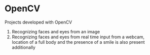 # OpenCV
Projects developed with OpenCV

1. Recognizing faces and eyes from an image
2. Recognizing faces and eyes from real time input from a webcam, location of a full body and the presence of a smile is also present     additionally 
